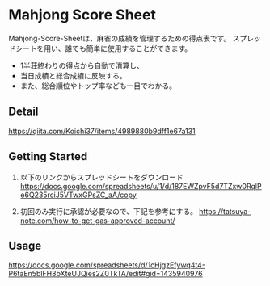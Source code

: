 # Mahjong Score Sheet
Mahjong-Score-Sheetは、麻雀の成績を管理するための得点表です。
スプレッドシートを用い、誰でも簡単に使用することができます。

- 1半荘終わりの得点から自動で清算し、
- 当日成績と総合成績に反映する。
- また、総合順位やトップ率なども一目でわかる。

## Detail
https://qiita.com/Koichi37/items/4989880b9dff1e67a131

## Getting Started
1. 以下のリンクからスプレッドシートをダウンロード
https://docs.google.com/spreadsheets/u/1/d/187EWZpvF5d7TZxw0RqlPe6Q235rciJ5VTwxGPsZC_aA/copy

2. 初回のみ実行に承認が必要なので、下記を参考にする。
https://tatsuya-note.com/how-to-get-gas-approved-account/

## Usage
https://docs.google.com/spreadsheets/d/1cHjgzEfywq4t4-P6taEn5blFH8bXteUJQies2Z0TkTA/edit#gid=1435940976